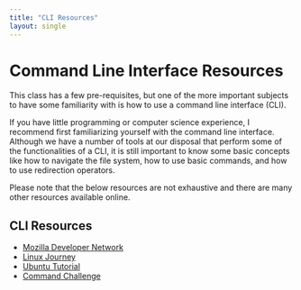 ```yaml
---
title: "CLI Resources"
layout: single
---
```


# Command Line Interface Resources

This class has a few pre-requisites, but one of the more important subjects to
have some familiarity with is how to use a command line interface (CLI). 

If you have little programming or computer science experience, I recommend first
familiarizing yourself with the command line interface. Although we have a number
of tools at our disposal that perform some of the functionalities of a CLI, it
is still important to know some basic concepts like how to navigate the file system,
how to use basic commands, and how to use redirection operators.

Please note that the below resources are not exhaustive and there are many other
resources available online.

## CLI Resources

- [Mozilla Developer Network](vhttps://developer.mozilla.org/en-US/docs/Learn_web_development/Getting_started/Environment_setup/Command_line)
- [Linux Journey](https://linuxjourney.com/lesson/the-shell)
- [Ubuntu Tutorial](https://ubuntu.com/tutorials/command-line-for-beginners#1-overview)
- [Command Challenge](https://cmdchallenge.com/)